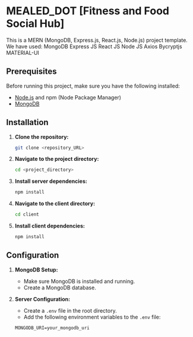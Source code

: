 # MEALED_DOT [Fitness and Food Social Hub]

This is a MERN (MongoDB, Express.js, React.js, Node.js) project template.
We have used:
MongoDB
Express JS
React JS
Node JS
Axios
Bycryptjs
MATERIAL-UI

## Prerequisites

Before running this project, make sure you have the following installed:

- [Node.js](https://nodejs.org/) and npm (Node Package Manager)
- [MongoDB](https://www.mongodb.com/)

## Installation

1. **Clone the repository:**

    ```bash
    git clone <repository_URL>
    ```

2. **Navigate to the project directory:**

    ```bash
    cd <project_directory>
    ```

3. **Install server dependencies:**

    ```bash
    npm install
    ```

4. **Navigate to the client directory:**

    ```bash
    cd client
    ```

5. **Install client dependencies:**

    ```bash
    npm install
    ```

## Configuration

1. **MongoDB Setup:**
   - Make sure MongoDB is installed and running.
   - Create a MongoDB database.

2. **Server Configuration:**
   - Create a `.env` file in the root directory.
   - Add the following environment variables to the `.env` file:

   ```plaintext
   MONGODB_URI=your_mongodb_uri
